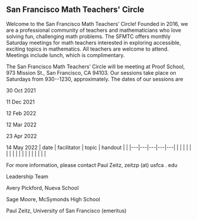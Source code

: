 <h2> San Francisco Math Teachers' Circle</h2>

Welcome to the San Francisco Math Teachers’ Circle! Founded in 2016, we are a professional community of teachers and mathematicians who love solving fun, challenging math problems. The SFMTC offers monthly Saturday meetings for math teachers interested in exploring accessible, exciting topics in mathematics. All teachers are welcome to attend. Meetings include lunch, which is complimentary.



The San Francisco Math Teachers’ Circle will be meeting  at 
Proof School, 973 Mission St., San Francisco, CA 94103.  Our sessions take place on Saturdays from 930--1230, approximately. The dates of our sessions are


30 Oct 2021

11 Dec 2021

12 Feb 2022

12 Mar 2022

23 Apr 2022

14 May 2022
| date  | facilitator   | topic   | handout  |   |
|---|---|---|---|---|
|   |   |   |   |   |
|   |   |   |   |   |
|   |   |   |   |   |


For more information, please contact Paul Zeitz, zeitzp (at) usfca . edu

Leadership Team


Avery Pickford, Nueva School

Sage Moore, McSymonds High School

Paul Zeitz, University of San Francisco (emeritus)
